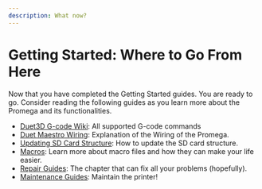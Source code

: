 ```yaml
---
description: What now?
---
```


# Getting Started: Where to Go From Here

Now that you have completed the Getting Started guides. You are ready to go. Consider reading the following guides as you learn more about the Promega and its functionalities.

* [Duet3D G-code Wiki](https://duet3d.dozuki.com/Wiki/Gcode): All supported G-code commands
* [Duet Maestro Wiring](../documentation/electronics/duet-maestro-wiring.md): Explanation of the Wiring of the Promega.
* [Updating SD Card Structure](updating-sd-card-structure.md): How to update the SD card structure.
* [Macros](../documentation/software-firmware/macros.md): Learn more about macro files and how they can make your life easier.
* [Repair Guides](../repair-and-maintenance/): The chapter that can fix all your problems \(hopefully\).
* [Maintenance Guides](../repair-and-maintenance/): Maintain the printer!



